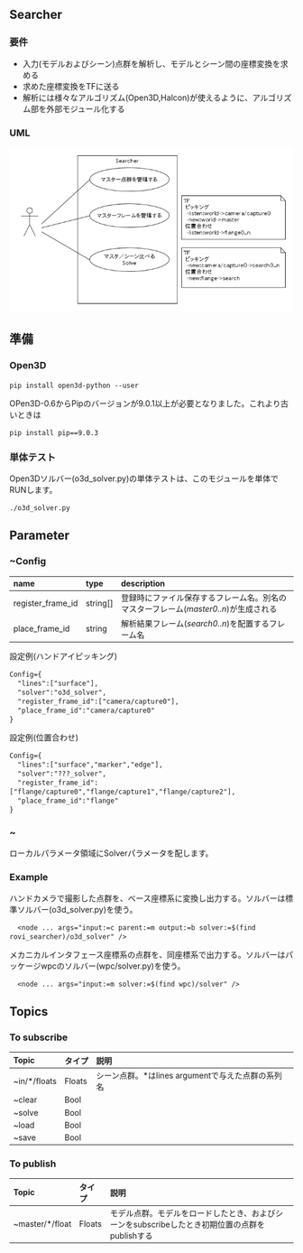 ## Searcher

### 要件
- 入力(モデルおよびシーン)点群を解析し、モデルとシーン間の座標変換を求める
- 求めた座標変換をTFに送る
- 解析には様々なアルゴリズム(Open3D,Halcon)が使えるように、アルゴリズム部を外部モジュール化する

### UML
![ユースケース図](uml/usecase.png)

## 準備
### Open3D
~~~
pip install open3d-python --user
~~~
OPen3D-0.6からPipのバージョンが9.0.1以上が必要となりました。これより古いときは
~~~
pip install pip==9.0.3
~~~

### 単体テスト
Open3Dソルバー(o3d_solver.py)の単体テストは、このモジュールを単体でRUNします。
~~~
./o3d_solver.py
~~~

## Parameter
### ~Config

|name|type|description|
|:----|:----|:----|
|register_frame_id|string[]|登録時にファイル保存するフレーム名。別名のマスターフレーム(*master0..n*)が生成される|
|place_frame_id|string|解析結果フレーム(*search0..n*)を配置するフレーム名|

設定例(ハンドアイピッキング)
~~~
Config={
  "lines":["surface"],
  "solver":"o3d_solver",
  "register_frame_id":["camera/capture0"],
  "place_frame_id":"camera/capture0"
}
~~~
設定例(位置合わせ)
~~~
Config={
  "lines":["surface","marker","edge"],
  "solver":"???_solver",
  "register_frame_id":["flange/capture0","flange/capture1","flange/capture2"],
  "place_frame_id":"flange"
}
~~~

### ~  
ローカルパラメータ領域にSolverパラメータを配します。

### Example  
ハンドカメラで撮影した点群を、ベース座標系に変換し出力する。ソルバーは標準ソルバー(o3d_solver.py)を使う。
~~~
  <node ... args="input:=c parent:=m output:=b solver:=$(find rovi_searcher)/o3d_solver" />
~~~
メカニカルインタフェース座標系の点群を、同座標系で出力する。ソルバーはパッケージwpcのソルバー(wpc/solver.py)を使う。
~~~
  <node ... args="input:=m solver:=$(find wpc)/solver" />
~~~

## Topics
### To subscribe

|Topic|タイプ|説明|
|:----|:----|:----|
|~in/*/floats|Floats|シーン点群。*はlines argumentで与えた点群の系列名|
|~clear|Bool||
|~solve|Bool||
|~load|Bool||
|~save|Bool||

### To publish

|Topic|タイプ|説明|
|:----|:----|:----|
|~master/*/float|Floats|モデル点群。モデルをロードしたとき、およびシーンをsubscribeしたとき初期位置の点群をpublishする|